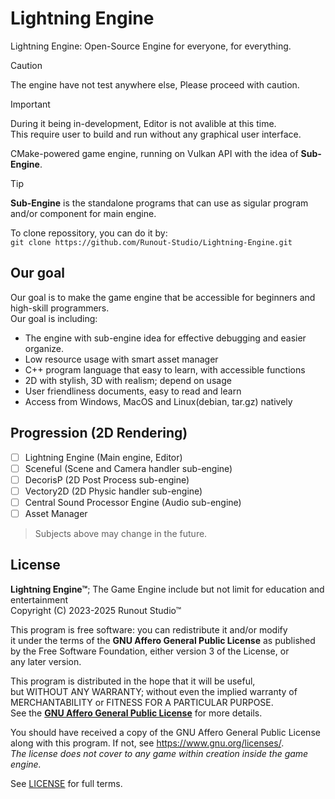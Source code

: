 # Lightning Engine
Lightning Engine: Open-Source Engine for everyone, for everything.

> [!CAUTION]
> The engine have not test anywhere else, Please proceed with caution.

> [!Important]
> During it being in-development, Editor is not avalible at this time.\
> This require user to build and run without any graphical user interface.

CMake-powered game engine, running on Vulkan API with the idea of **Sub-Engine**.

> [!TIP]
> **Sub-Engine** is the standalone programs that can use as sigular program and/or component for main engine.

To clone repossitory, you can do it by:\
``git clone https://github.com/Runout-Studio/Lightning-Engine.git``

## Our goal
Our goal is to make the game engine that be accessible for beginners and high-skill programmers.\
Our goal is including:
 - The engine with sub-engine idea for effective debugging and easier organize.
 - Low resource usage with smart asset manager
 - C++ program language that easy to learn, with accessible functions
 - 2D with stylish, 3D with realism; depend on usage
 - User friendliness documents, easy to read and learn
 - Access from Windows, MacOS and Linux(debian, tar.gz) natively

## Progression (2D Rendering)
- [ ] Lightning Engine (Main engine, Editor)
- [ ] Sceneful (Scene and Camera handler sub-engine)
- [ ] DecorisP (2D Post Process sub-engine)
- [ ] Vectory2D (2D Physic handler sub-engine)
- [ ] Central Sound Processor Engine (Audio sub-engine)
- [ ] Asset Manager
> Subjects above may change in the future.

## License

**Lightning Engine™**; The Game Engine include but not limit for education and entertainment\
Copyright (C) 2023-2025  Runout Studio™

This program is free software: you can redistribute it and/or modify\
it under the terms of the **GNU Affero General Public License** as published\
by the Free Software Foundation, either version 3 of the License, or\
any later version.

This program is distributed in the hope that it will be useful,\
but WITHOUT ANY WARRANTY; without even the implied warranty of\
MERCHANTABILITY or FITNESS FOR A PARTICULAR PURPOSE.\
See the **[GNU Affero General Public License](https://www.gnu.org/licenses/agpl-3.0.html)** for more details.

You should have received a copy of the GNU Affero General Public License\
along with this program.  If not, see <https://www.gnu.org/licenses/>.\
*The license does not cover to any game within creation inside the game engine.*

See [LICENSE](LICENSE) for full terms.
